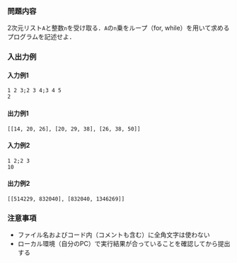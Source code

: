 ### 問題内容
2次元リスト`A`と整数`n`を受け取る．`A`の`n`乗をループ（for, while）を用いて求めるプログラムを記述せよ．

### 入出力例
#### 入力例1
```
1 2 3;2 3 4;3 4 5
2
```

#### 出力例1
```
[[14, 20, 26], [20, 29, 38], [26, 38, 50]]
```
#### 入力例2
```
1 2;2 3
10
```

#### 出力例2
```
[[514229, 832040], [832040, 1346269]]
```

### 注意事項

- ファイル名およびコード内（コメントも含む）に全角文字は使わない  
- ローカル環境（自分のPC）で実行結果が合っていることを確認してから提出する
